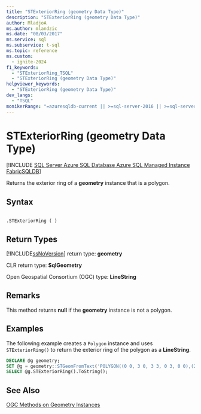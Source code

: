 ```yaml
---
title: "STExteriorRing (geometry Data Type)"
description: "STExteriorRing (geometry Data Type)"
author: MladjoA
ms.author: mlandzic
ms.date: "08/03/2017"
ms.service: sql
ms.subservice: t-sql
ms.topic: reference
ms.custom:
  - ignite-2024
f1_keywords:
  - "STExteriorRing_TSQL"
  - "STExteriorRing (geometry Data Type)"
helpviewer_keywords:
  - "STExteriorRing (geometry Data Type)"
dev_langs:
  - "TSQL"
monikerRange: "=azuresqldb-current || >=sql-server-2016 || >=sql-server-linux-2017 || =azuresqldb-mi-current || =fabric"
---
```

# STExteriorRing (geometry Data Type)
[!INCLUDE [SQL Server Azure SQL Database Azure SQL Managed Instance FabricSQLDB](../../includes/applies-to-version/sql-asdb-asdbmi-fabricsqldb.md)]

Returns the exterior ring of a **geometry** instance that is a polygon.
  
## Syntax  
  
```  
  
.STExteriorRing ( )  
```  
  
## Return Types
 [!INCLUDE[ssNoVersion](../../includes/ssnoversion-md.md)] return type: **geometry**  
  
 CLR return type: **SqlGeometry**  
  
 Open Geospatial Consortium (OGC) type: **LineString**  
  
## Remarks  
 This method returns **null** if the **geometry** instance is not a polygon.  
  
## Examples  
 The following example creates a `Polygon` instance and uses `STExteriorRing()` to return the exterior ring of the polygon as a **LineString**.  
  
```sql
DECLARE @g geometry;  
SET @g = geometry::STGeomFromText('POLYGON((0 0, 3 0, 3 3, 0 3, 0 0),(2 2, 2 1, 1 1, 1 2, 2 2))', 0);  
SELECT @g.STExteriorRing().ToString();  
```  
  
## See Also  
 [OGC Methods on Geometry Instances](../../t-sql/spatial-geometry/ogc-methods-on-geometry-instances.md)  
  
  
